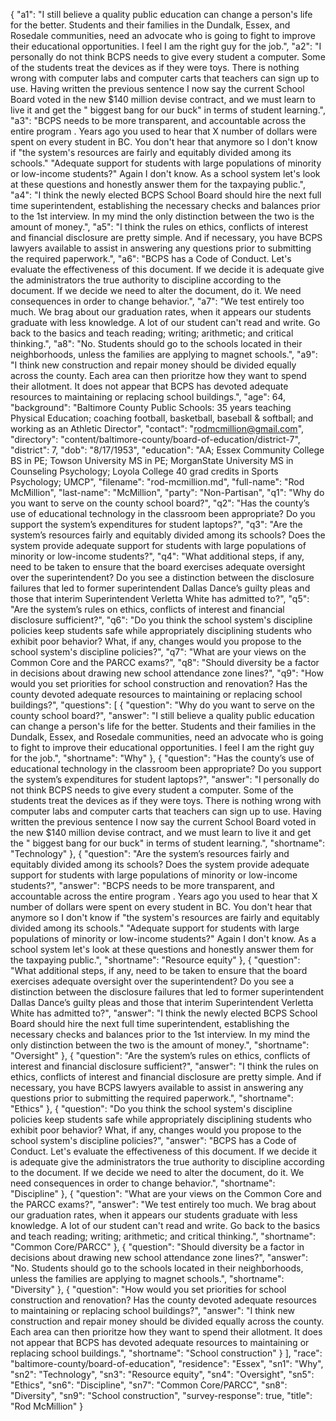 {
  "a1": "I still believe a quality public education can change a person's life for the better. Students and their families in the Dundalk, Essex, and Rosedale communities, need an advocate who is going to fight to improve their educational opportunities. I feel I am the right guy for the job.",
  "a2": "I personally do not think BCPS needs to give every student a computer. Some of the students treat the devices as if they were toys. There is nothing wrong with computer labs and computer carts that teachers can sign up to use.   Having written the previous sentence I now say the current School Board voted in the new $140 million devise contract, and we must learn to live it and get the \" biggest bang for our buck\" in terms of student learning.",
  "a3": "BCPS needs to be more transparent, and accountable across the entire program .  Years ago you used to hear that X number of dollars were spent on every student in BC.   You don't hear that anymore so I don't know if \"the system's resources are fairly and equitably divided among its schools.\" \"Adequate support for students with large populations of minority or low-income students?\" Again I don't know.  As a school system  let's look at these questions and honestly answer them for the taxpaying public.",
  "a4": "I think the newly elected BCPS School Board should hire the next full time superintendent, establishing the necessary checks and balances prior to the 1st interview.     In my mind the only distinction between the two is the amount of money.",
  "a5": "I think the rules on ethics, conflicts of interest and financial disclosure are pretty simple. And if necessary,  you have BCPS lawyers available to assist in answering any questions prior to submitting the required paperwork.",
  "a6": "BCPS has a Code of Conduct. Let's evaluate the effectiveness of this document. If we decide it is adequate give the administrators the true authority to discipline according to the document.  If we decide we need to alter the document, do it.  We need consequences in order to change behavior.",
  "a7": "We test entirely too much.  We brag about our graduation rates, when it appears our students graduate with less knowledge. A lot of our student can't read and write. Go back to the basics and teach reading; writing; arithmetic; and critical thinking.",
  "a8": "No.   Students should go to the schools located in their neighborhoods, unless the families are applying to magnet schools.",
  "a9": "I think new construction and repair money should be divided equally across the county. Each area  can then prioritze how  they want to spend their allotment.    It does not appear that BCPS has devoted adequate resources to maintaining or replacing school buildings.",
  "age": 64,
  "background": "Baltimore County Public Schools: 35 years teaching Physical Education; coaching football, basketball, baseball & softball; and working as an Athletic Director",
  "contact": "rodmcmillion@gmail.com",
  "directory": "content/baltimore-county/board-of-education/district-7",
  "district": 7,
  "dob": "8/17/1953",
  "education": "AA; Essex Community College BS in PE; Towson University MS in PE; MorganState University MS in Counseling Psychology; Loyola College 40 grad credits in Sports Psychology; UMCP",
  "filename": "rod-mcmillion.md",
  "full-name": "Rod McMillion",
  "last-name": "McMillion",
  "party": "Non-Partisan",
  "q1": "Why do you want to serve on the county school board?",
  "q2": "Has the county’s use of educational technology in the classroom been appropriate? Do you support the system’s expenditures for student laptops?",
  "q3": "Are the system’s resources fairly and equitably divided among its schools? Does the system provide adequate support for students with large populations of minority or low-income students?",
  "q4": "What additional steps, if any, need to be taken to ensure that the board exercises adequate oversight over the superintendent? Do you see a distinction between the disclosure failures that led to former superintendent Dallas Dance’s guilty pleas and those that interim Superintendent Verletta White has admitted to?",
  "q5": "Are the system’s rules on ethics, conflicts of interest and financial disclosure sufficient?",
  "q6": "Do you think the school system's discipline policies keep students safe while appropriately disciplining students who exhibit poor behavior? What, if any, changes would you propose to the school system's discipline policies?",
  "q7": "What are your views on the Common Core and the PARCC exams?",
  "q8": "Should diversity be a factor in decisions about drawing new school attendance zone lines?",
  "q9": "How would you set priorities for school construction and renovation? Has the county devoted adequate resources to maintaining or replacing school buildings?",
  "questions": [
    {
      "question": "Why do you want to serve on the county school board?",
      "answer": "I still believe a quality public education can change a person's life for the better. Students and their families in the Dundalk, Essex, and Rosedale communities, need an advocate who is going to fight to improve their educational opportunities. I feel I am the right guy for the job.",
      "shortname": "Why"
    },
    {
      "question": "Has the county’s use of educational technology in the classroom been appropriate? Do you support the system’s expenditures for student laptops?",
      "answer": "I personally do not think BCPS needs to give every student a computer. Some of the students treat the devices as if they were toys. There is nothing wrong with computer labs and computer carts that teachers can sign up to use.   Having written the previous sentence I now say the current School Board voted in the new $140 million devise contract, and we must learn to live it and get the \" biggest bang for our buck\" in terms of student learning.",
      "shortname": "Technology"
    },
    {
      "question": "Are the system’s resources fairly and equitably divided among its schools? Does the system provide adequate support for students with large populations of minority or low-income students?",
      "answer": "BCPS needs to be more transparent, and accountable across the entire program .  Years ago you used to hear that X number of dollars were spent on every student in BC.   You don't hear that anymore so I don't know if \"the system's resources are fairly and equitably divided among its schools.\" \"Adequate support for students with large populations of minority or low-income students?\" Again I don't know.  As a school system  let's look at these questions and honestly answer them for the taxpaying public.",
      "shortname": "Resource equity"
    },
    {
      "question": "What additional steps, if any, need to be taken to ensure that the board exercises adequate oversight over the superintendent? Do you see a distinction between the disclosure failures that led to former superintendent Dallas Dance’s guilty pleas and those that interim Superintendent Verletta White has admitted to?",
      "answer": "I think the newly elected BCPS School Board should hire the next full time superintendent, establishing the necessary checks and balances prior to the 1st interview.     In my mind the only distinction between the two is the amount of money.",
      "shortname": "Oversight"
    },
    {
      "question": "Are the system’s rules on ethics, conflicts of interest and financial disclosure sufficient?",
      "answer": "I think the rules on ethics, conflicts of interest and financial disclosure are pretty simple. And if necessary,  you have BCPS lawyers available to assist in answering any questions prior to submitting the required paperwork.",
      "shortname": "Ethics"
    },
    {
      "question": "Do you think the school system's discipline policies keep students safe while appropriately disciplining students who exhibit poor behavior? What, if any, changes would you propose to the school system's discipline policies?",
      "answer": "BCPS has a Code of Conduct. Let's evaluate the effectiveness of this document. If we decide it is adequate give the administrators the true authority to discipline according to the document.  If we decide we need to alter the document, do it.  We need consequences in order to change behavior.",
      "shortname": "Discipline"
    },
    {
      "question": "What are your views on the Common Core and the PARCC exams?",
      "answer": "We test entirely too much.  We brag about our graduation rates, when it appears our students graduate with less knowledge. A lot of our student can't read and write. Go back to the basics and teach reading; writing; arithmetic; and critical thinking.",
      "shortname": "Common Core/PARCC"
    },
    {
      "question": "Should diversity be a factor in decisions about drawing new school attendance zone lines?",
      "answer": "No.   Students should go to the schools located in their neighborhoods, unless the families are applying to magnet schools.",
      "shortname": "Diversity"
    },
    {
      "question": "How would you set priorities for school construction and renovation? Has the county devoted adequate resources to maintaining or replacing school buildings?",
      "answer": "I think new construction and repair money should be divided equally across the county. Each area  can then prioritze how  they want to spend their allotment.    It does not appear that BCPS has devoted adequate resources to maintaining or replacing school buildings.",
      "shortname": "School construction"
    }
  ],
  "race": "baltimore-county/board-of-education",
  "residence": "Essex",
  "sn1": "Why",
  "sn2": "Technology",
  "sn3": "Resource equity",
  "sn4": "Oversight",
  "sn5": "Ethics",
  "sn6": "Discipline",
  "sn7": "Common Core/PARCC",
  "sn8": "Diversity",
  "sn9": "School construction",
  "survey-response": true,
  "title": "Rod McMillion"
}
